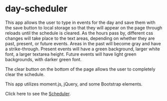 # day-scheduler
This app allows the user to type in events for the day and save them with the save button to local storage so that they will appear on the page through reloads until the schedule is cleared. 
As the hours pass by, different css changes will take place to the text areas, depending on whether they are past, present, or future events.
Areas in the past will become gray and have a strike-through. Present events will have a green background, larger white font, a larger textarea height.  Future events will have light green backgrounds, with darker green font.

The clear button on the bottom of the page allows the user to completely clear the schedule.

This app utilizes moment.js, jQuery, and some Bootstrap elements.

Click here to see the [Scheduler](https://kaleighspurio.github.io/day-scheduler/).